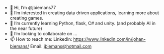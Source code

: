 - 👋 Hi, I’m @jbiemans77
- 👀 I’m interested in creating data driven applications, learning more about creating games.
- 🌱 I’m currently learning Python, flask, C# and unity. (and probably AI in the near future)
- 💞️ I’m looking to collaborate on ...
- 📫 How to reach me: LinkedIn: https://www.linkedin.com/in/johan-biemans/ Email: jbiemans@hotmail.com

<!---
jbiemans77/jbiemans77 is a ✨ special ✨ repository because its `README.md` (this file) appears on your GitHub profile.
You can click the Preview link to take a look at your changes.
--->
